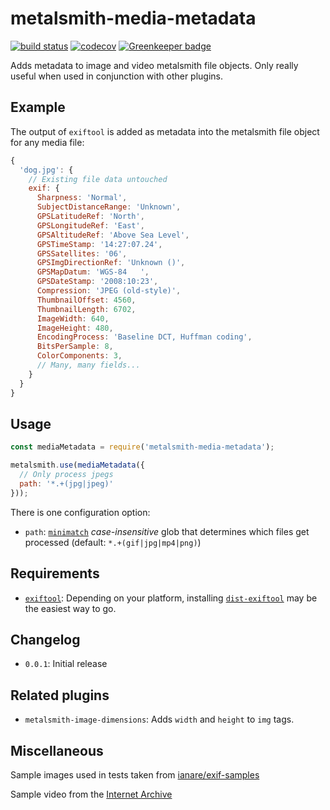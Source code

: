 # metalsmith-media-metadata

[![build status](https://travis-ci.org/fortes/metalsmith-media-metadata.svg?branch=master)](https://travis-ci.org/fortes/metalsmith-media-metadata) [![codecov](https://codecov.io/gh/fortes/metalsmith-media-metadata/branch/master/graph/badge.svg)](https://codecov.io/gh/fortes/metalsmith-media-metadata) [![Greenkeeper badge](https://badges.greenkeeper.io/fortes/metalsmith-media-metadata.svg)](https://greenkeeper.io/)

Adds metadata to image and video metalsmith file objects. Only really useful when used in conjunction with other plugins.

## Example

The output of `exiftool` is added as metadata into the metalsmith file object for any media file:

```js
{
  'dog.jpg': {
    // Existing file data untouched
    exif: {
      Sharpness: 'Normal',
      SubjectDistanceRange: 'Unknown',
      GPSLatitudeRef: 'North',
      GPSLongitudeRef: 'East',
      GPSAltitudeRef: 'Above Sea Level',
      GPSTimeStamp: '14:27:07.24',
      GPSSatellites: '06',
      GPSImgDirectionRef: 'Unknown ()',
      GPSMapDatum: 'WGS-84   ',
      GPSDateStamp: '2008:10:23',
      Compression: 'JPEG (old-style)',
      ThumbnailOffset: 4560,
      ThumbnailLength: 6702,
      ImageWidth: 640,
      ImageHeight: 480,
      EncodingProcess: 'Baseline DCT, Huffman coding',
      BitsPerSample: 8,
      ColorComponents: 3,
      // Many, many fields...
    }
  }
}
```

## Usage

```js
const mediaMetadata = require('metalsmith-media-metadata');

metalsmith.use(mediaMetadata({
  // Only process jpegs
  path: '*.+(jpg|jpeg)'
}));
```

There is one configuration option:

* `path`: [`minimatch`](https://github.com/isaacs/minimatch) *case-insensitive* glob that determines which files get processed (default: `*.+(gif|jpg|mp4|png)`)

## Requirements

* [`exiftool`](https://www.sno.phy.queensu.ca/~phil/exiftool/): Depending on your platform, installing [`dist-exiftool`](https://www.npmjs.com/package/dist-exiftool) may be the easiest way to go.

## Changelog

* `0.0.1`: Initial release

## Related plugins

* `metalsmith-image-dimensions`: Adds `width` and `height` to `img` tags.

## Miscellaneous

Sample images used in tests taken from [ianare/exif-samples](https://github.com/ianare/exif-samples)

Sample video from the [Internet Archive](https://archive.org/details/test-mpeg)
